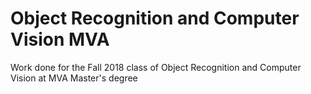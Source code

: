 # Object Recognition and Computer Vision MVA

Work done for the Fall 2018 class of Object Recognition and Computer Vision at MVA Master's degree